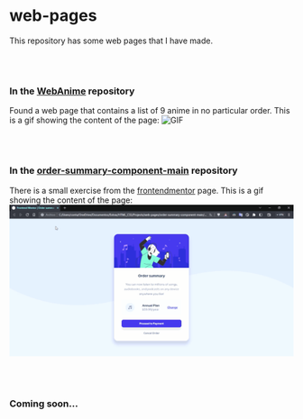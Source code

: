 # web-pages
This repository has some web pages that I have made.

<br><br>

### In the [WebAnime](https://github.com/RoboG-11/web-pages/tree/main/WebAnime) repository
Found a web page that contains a list of 9 anime in no particular order.
This is a gif showing the content of the page:
![GIF](./IMG/WebAnime.gif) 

<br><br>

### In the [order-summary-component-main](https://github.com/RoboG-11/web-pages/tree/main/order-summary-component-main) repository
There is a small exercise from the [frontendmentor](https://www.frontendmentor.io/) page.
This is a gif showing the content of the page:
![GIF](./IMG/FrontendMentor.gif)

<br><br>

### Coming soon...
